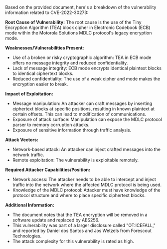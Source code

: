 Based on the provided document, here's a breakdown of the vulnerability information related to CVE-2022-30273:

**Root Cause of Vulnerability:**
The root cause is the use of the Tiny Encryption Algorithm (TEA) block cipher in Electronic Codebook (ECB) mode within the Motorola Solutions MDLC protocol's legacy encryption mode.

**Weaknesses/Vulnerabilities Present:**
- Use of a broken or risky cryptographic algorithm: TEA in ECB mode offers no message integrity and reduced confidentiality.
- Lack of message integrity: ECB mode encrypts identical plaintext blocks to identical ciphertext blocks.
- Reduced confidentiality: The use of a weak cipher and mode makes the encryption easier to break.

**Impact of Exploitation:**
- Message manipulation: An attacker can craft messages by inserting ciphertext blocks at specific positions, resulting in known plaintext at certain offsets. This can lead to modification of communications.
- Exposure of attack surface:  Manipulation can expose the MDLC protocol parser to memory corruption attacks.
- Exposure of sensitive information through traffic analysis.

**Attack Vectors:**
- Network-based attack: An attacker can inject crafted messages into the network traffic.
- Remote exploitation: The vulnerability is exploitable remotely.

**Required Attacker Capabilities/Position:**
- Network access: The attacker needs to be able to intercept and inject traffic into the network where the affected MDLC protocol is being used.
- Knowledge of the MDLC protocol: Attacker must have knowledge of the protocol structure and where to place specific ciphertext blocks.

**Additional Information:**
- The document notes that the TEA encryption will be removed in a software update and replaced by AES256.
- This vulnerability was part of a larger disclosure called "OT:ICEFALL," and reported by Daniel dos Santos and Jos Wetzels from Forescout Technologies.
- The attack complexity for this vulnerability is rated as high.